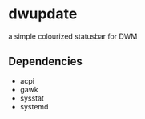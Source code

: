 # dwupdate
a simple colourized statusbar for DWM

## Dependencies

* acpi
* gawk
* sysstat
* systemd
